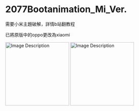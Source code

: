 # 2077Bootanimation_Mi_Ver.
需要小米主題破解，詳情b站翻教程

已將原版中的oppo更改為xiaomi

<img src="https://github.com/user-attachments/assets/5270da97-e718-4b61-99e2-68245612bc98" alt="Image Description" width="200"/>
<img src="https://github.com/user-attachments/assets/70e521cd-aa5d-4a41-844b-7ce413d72ff8" alt="Image Description" width="200"/>
